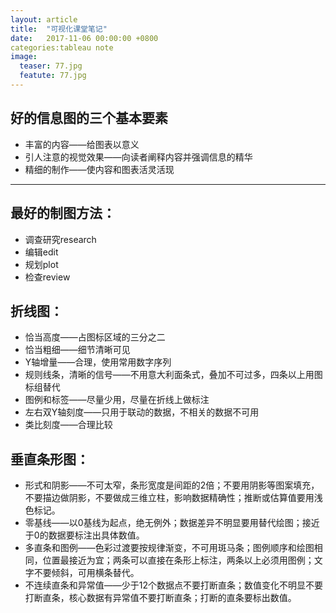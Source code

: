 ```yaml
---
layout: article
title:  "可视化课堂笔记"
date:   2017-11-06 00:00:00 +0800
categories:tableau note
image: 
  teaser: 77.jpg		
  featute: 77.jpg
---
```


## 好的信息图的三个基本要素

* 丰富的内容——给图表以意义
* 引人注意的视觉效果——向读者阐释内容并强调信息的精华
* 精细的制作——使内容和图表活灵活现

***

## 最好的制图方法：

* 调查研究research
* 编辑edit
* 规划plot
* 检查review


## 折线图：

* 恰当高度——占图标区域的三分之二
* 恰当粗细——细节清晰可见
* Y轴增量——合理，使用常用数字序列
* 规则线条，清晰的信号——不用意大利面条式，叠加不可过多，四条以上用图标组替代
* 图例和标签——尽量少用，尽量在折线上做标注
* 左右双Y轴刻度——只用于联动的数据，不相关的数据不可用
* 类比刻度——合理比较


## 垂直条形图：

* 形式和阴影——不可太窄，条形宽度是间距的2倍；不要用阴影等图案填充，不要描边做阴影，不要做成三维立柱，影响数据精确性；推断或估算值要用浅色标记。
* 零基线——以0基线为起点，绝无例外；数据差异不明显要用替代绘图；接近于0的数据要标注出具体数值。
* 多直条和图例——色彩过渡要按规律渐变，不可用斑马条；图例顺序和绘图相同，位置最接近为宜；两条可以直接在条形上标注，两条以上必须用图例；文字不要倾斜，可用横条替代。
* 不连续直条和异常值——少于12个数据点不要打断直条；数值变化不明显不要打断直条，核心数据有异常值不要打断直条；打断的直条要标出数值。